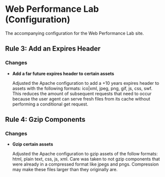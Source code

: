 # Web Performance Lab (Configuration)
The accompanying configuration for the Web Performance Lab site.

## Rule 3: Add an Expires Header

### Changes
* **Add a far future expires header to certain assets**

	Adjusted the Apache configuration to add a +10 years expires header to assets with the following formats: ico|xml, jpeg, png, gif, js, css, swf. This reduces the amount of subsequent requests that need to occur because the user agent can serve fresh files from its cache without performing a conditional get request.

## Rule 4: Gzip Components

### Changes
* **Gzip certain assets**

	Adjusted the Apache configuration to gzip assets of the follow formats: html, plain text, css, js, xml. Care was taken to not gzip components that were already in a compressed format like jpegs and pngs. Compression may make these files larger than they originally are.

